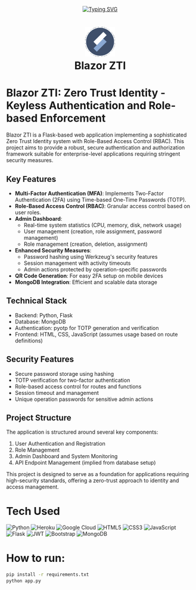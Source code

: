 <div align="center">

[![Typing SVG](https://readme-typing-svg.demolab.com?font=Fira+Code&size=60&pause=800&center=true&vCenter=true&random=false&width=535&height=100&lines=Blazor+ZTI+🔥)](https://git.io/typing-svg)

</div>



<div align="center">
      <h1> <img src="static/images/logo.png" width="80px"><br/>Blazor ZTI</h1>
     </div>
<!-- <p align="center"> <a href="https://linkedin.com/in/kvhkc" target="_blank"><img alt="" src="https://img.shields.io/badge/LinkedIn-0077B5?style=normal&logo=linkedin&logoColor=white" style="vertical-align:center" /></a> </p> -->

# Blazor ZTI: Zero Trust Identity - Keyless Authentication and Role-based Enforcement

Blazor ZTI is a Flask-based web application implementing a sophisticated Zero Trust Identity system with Role-Based Access Control (RBAC). This project aims to provide a robust, secure authentication and authorization framework suitable for enterprise-level applications requiring stringent security measures.

## Key Features

- **Multi-Factor Authentication (MFA)**: Implements Two-Factor Authentication (2FA) using Time-based One-Time Passwords (TOTP).
- **Role-Based Access Control (RBAC)**: Granular access control based on user roles.
- **Admin Dashboard**: 
  - Real-time system statistics (CPU, memory, disk, network usage)
  - User management (creation, role assignment, password management)
  - Role management (creation, deletion, assignment)
- **Enhanced Security Measures**:
  - Password hashing using Werkzeug's security features
  - Session management with activity timeouts
  - Admin actions protected by operation-specific passwords
- **QR Code Generation**: For easy 2FA setup on mobile devices
- **MongoDB Integration**: Efficient and scalable data storage

## Technical Stack

- Backend: Python, Flask
- Database: MongoDB
- Authentication: pyotp for TOTP generation and verification
- Frontend: HTML, CSS, JavaScript (assumes usage based on route definitions)

## Security Features

- Secure password storage using hashing
- TOTP verification for two-factor authentication
- Role-based access control for routes and functions
- Session timeout and management
- Unique operation passwords for sensitive admin actions

## Project Structure

The application is structured around several key components:

1. User Authentication and Registration
2. Role Management
3. Admin Dashboard and System Monitoring
4. API Endpoint Management (implied from database setup)

This project is designed to serve as a foundation for applications requiring high-security standards, offering a zero-trust approach to identity and access management.

# Tech Used
 ![Python](https://img.shields.io/badge/python-3670A0?style=for-the-badge&logo=python&logoColor=ffdd54) ![Heroku](https://img.shields.io/badge/heroku-%23430098.svg?style=for-the-badge&logo=heroku&logoColor=white) ![Google Cloud](https://img.shields.io/badge/Google%20Cloud-%234285F4.svg?style=for-the-badge&logo=google-cloud&logoColor=white) ![HTML5](https://img.shields.io/badge/html5-%23E34F26.svg?style=for-the-badge&logo=html5&logoColor=white) ![CSS3](https://img.shields.io/badge/css3-%231572B6.svg?style=for-the-badge&logo=css3&logoColor=white) ![JavaScript](https://img.shields.io/badge/javascript-%23323330.svg?style=for-the-badge&logo=javascript&logoColor=%23F7DF1E) ![Flask](https://img.shields.io/badge/flask-%23000.svg?style=for-the-badge&logo=flask&logoColor=white) ![JWT](https://img.shields.io/badge/JWT-black?style=for-the-badge&logo=JSON%20web%20tokens) ![Bootstrap](https://img.shields.io/badge/bootstrap-%23563D7C.svg?style=for-the-badge&logo=bootstrap&logoColor=white) ![MongoDB](https://img.shields.io/badge/MongoDB-%234ea94b.svg?style=for-the-badge&logo=mongodb&logoColor=white)
      
# How to run:
```bash
pip install -r requirements.txt
python app.py
```
<!-- </> with 💛 by readMD (https://readmd.itsvg.in) -->
    